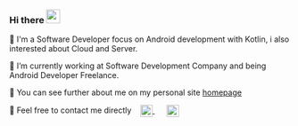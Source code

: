 ### Hi there <a href="https://www.gautamkrishnar.com/"><img src="https://media.giphy.com/media/hvRJCLFzcasrR4ia7z/giphy.gif" width="25px"></a>

🚀 I'm a Software Developer focus on Android development with Kotlin, i also interested about Cloud and Server.

🔭 I’m currently working at Software Development Company and being Android Developer Freelance.

👀 You can see further about me on my personal site [homepage](https://rizkyarifin.vercel.app/)

💌 Feel free to contact me directly 
  &nbsp;&nbsp;
  <a href="https://www.linkedin.com/in/muhammad-rizky-arifin-409326161/" target="_blank" style='margin-right:10px'>
    <img align="center" src="https://cdn.jsdelivr.net/npm/simple-icons@3.0.1/icons/linkedin.svg" alt="linkedin" height="22px" width="22px" />
  </a>
  &nbsp;&nbsp;
  <a href="mailto:rizky.arifin00@gmail.com" target="_blank">
    <img align="center" src="https://cdn.jsdelivr.net/npm/simple-icons@3.0.1/icons/protonmail.svg" alt="email" height="22px" width="22px" />
  </a>

